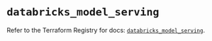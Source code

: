 # `databricks_model_serving`

Refer to the Terraform Registry for docs: [`databricks_model_serving`](https://registry.terraform.io/providers/databricks/databricks/1.57.0/docs/resources/model_serving).
